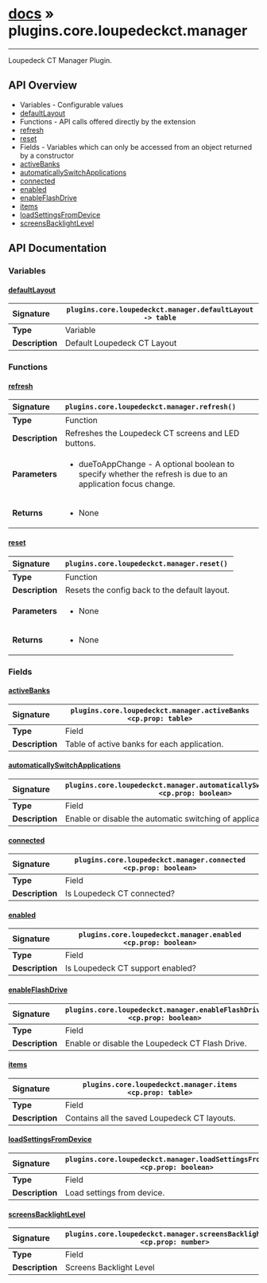 # [docs](index.md) » plugins.core.loupedeckct.manager
---

Loupedeck CT Manager Plugin.

## API Overview
* Variables - Configurable values
 * [defaultLayout](#defaultlayout)
* Functions - API calls offered directly by the extension
 * [refresh](#refresh)
 * [reset](#reset)
* Fields - Variables which can only be accessed from an object returned by a constructor
 * [activeBanks](#activebanks)
 * [automaticallySwitchApplications](#automaticallyswitchapplications)
 * [connected](#connected)
 * [enabled](#enabled)
 * [enableFlashDrive](#enableflashdrive)
 * [items](#items)
 * [loadSettingsFromDevice](#loadsettingsfromdevice)
 * [screensBacklightLevel](#screensbacklightlevel)

## API Documentation

### Variables

#### [defaultLayout](#defaultlayout)
| <span style="float: left;">**Signature**</span> | <span style="float: left;">`plugins.core.loupedeckct.manager.defaultLayout -> table` </span>                                                          |
| -----------------------------------------------------|---------------------------------------------------------------------------------------------------------|
| **Type**                                             | Variable |
| **Description**                                      | Default Loupedeck CT Layout |

### Functions

#### [refresh](#refresh)
| <span style="float: left;">**Signature**</span> | <span style="float: left;">`plugins.core.loupedeckct.manager.refresh()` </span>                                                          |
| -----------------------------------------------------|---------------------------------------------------------------------------------------------------------|
| **Type**                                             | Function |
| **Description**                                      | Refreshes the Loupedeck CT screens and LED buttons. |
| **Parameters**                                       | <ul><li>dueToAppChange - A optional boolean to specify whether the refresh is due to                    an application focus change.</li></ul> |
| **Returns**                                          | <ul><li>None</li></ul> |

#### [reset](#reset)
| <span style="float: left;">**Signature**</span> | <span style="float: left;">`plugins.core.loupedeckct.manager.reset()` </span>                                                          |
| -----------------------------------------------------|---------------------------------------------------------------------------------------------------------|
| **Type**                                             | Function |
| **Description**                                      | Resets the config back to the default layout. |
| **Parameters**                                       | <ul><li>None</li></ul> |
| **Returns**                                          | <ul><li>None</li></ul> |

### Fields

#### [activeBanks](#activebanks)
| <span style="float: left;">**Signature**</span> | <span style="float: left;">`plugins.core.loupedeckct.manager.activeBanks <cp.prop: table>` </span>                                                          |
| -----------------------------------------------------|---------------------------------------------------------------------------------------------------------|
| **Type**                                             | Field |
| **Description**                                      | Table of active banks for each application. |

#### [automaticallySwitchApplications](#automaticallyswitchapplications)
| <span style="float: left;">**Signature**</span> | <span style="float: left;">`plugins.core.loupedeckct.manager.automaticallySwitchApplications <cp.prop: boolean>` </span>                                                          |
| -----------------------------------------------------|---------------------------------------------------------------------------------------------------------|
| **Type**                                             | Field |
| **Description**                                      | Enable or disable the automatic switching of applications. |

#### [connected](#connected)
| <span style="float: left;">**Signature**</span> | <span style="float: left;">`plugins.core.loupedeckct.manager.connected <cp.prop: boolean>` </span>                                                          |
| -----------------------------------------------------|---------------------------------------------------------------------------------------------------------|
| **Type**                                             | Field |
| **Description**                                      | Is Loupedeck CT connected? |

#### [enabled](#enabled)
| <span style="float: left;">**Signature**</span> | <span style="float: left;">`plugins.core.loupedeckct.manager.enabled <cp.prop: boolean>` </span>                                                          |
| -----------------------------------------------------|---------------------------------------------------------------------------------------------------------|
| **Type**                                             | Field |
| **Description**                                      | Is Loupedeck CT support enabled? |

#### [enableFlashDrive](#enableflashdrive)
| <span style="float: left;">**Signature**</span> | <span style="float: left;">`plugins.core.loupedeckct.manager.enableFlashDrive <cp.prop: boolean>` </span>                                                          |
| -----------------------------------------------------|---------------------------------------------------------------------------------------------------------|
| **Type**                                             | Field |
| **Description**                                      | Enable or disable the Loupedeck CT Flash Drive. |

#### [items](#items)
| <span style="float: left;">**Signature**</span> | <span style="float: left;">`plugins.core.loupedeckct.manager.items <cp.prop: table>` </span>                                                          |
| -----------------------------------------------------|---------------------------------------------------------------------------------------------------------|
| **Type**                                             | Field |
| **Description**                                      | Contains all the saved Loupedeck CT layouts. |

#### [loadSettingsFromDevice](#loadsettingsfromdevice)
| <span style="float: left;">**Signature**</span> | <span style="float: left;">`plugins.core.loupedeckct.manager.loadSettingsFromDevice <cp.prop: boolean>` </span>                                                          |
| -----------------------------------------------------|---------------------------------------------------------------------------------------------------------|
| **Type**                                             | Field |
| **Description**                                      | Load settings from device. |

#### [screensBacklightLevel](#screensbacklightlevel)
| <span style="float: left;">**Signature**</span> | <span style="float: left;">`plugins.core.loupedeckct.manager.screensBacklightLevel <cp.prop: number>` </span>                                                          |
| -----------------------------------------------------|---------------------------------------------------------------------------------------------------------|
| **Type**                                             | Field |
| **Description**                                      | Screens Backlight Level |

